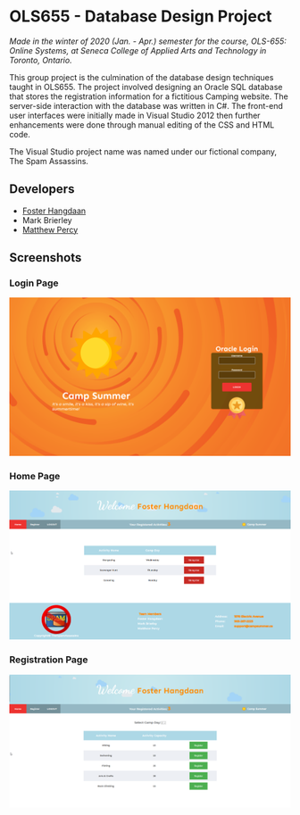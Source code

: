 # OLS655 - Database Design Project
*Made in the winter of 2020 (Jan. - Apr.) semester for the course, OLS-655: Online Systems, at Seneca College of Applied Arts and Technology in Toronto, Ontario.*

This group project is the culmination of the database design techniques taught in OLS655. The project involved designing an Oracle SQL database that stores the registration information for a fictitious Camping website. The server-side interaction with the database was written in C#. The front-end user interfaces were initially made in Visual Studio 2012 then further enhancements were done through manual editing of the CSS and HTML code.

The Visual Studio project name was named under our fictional company, The Spam Assassins.
## Developers
- [Foster Hangdaan](http://www.fosterhangdaan.com)
- Mark Brierley
- [Matthew Percy](https://percy.tech)

## Screenshots
### Login Page
![](screenshots/login.png)

### Home Page
![](screenshots/home.png)

### Registration Page
![](screenshots/registration.png)
